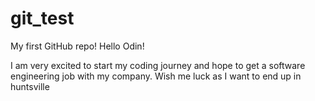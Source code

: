 # git_test
My first GitHub repo!
Hello Odin!

I am very excited to start my coding journey and hope to get a software engineering job with my company. Wish me luck as I want to end up in huntsville